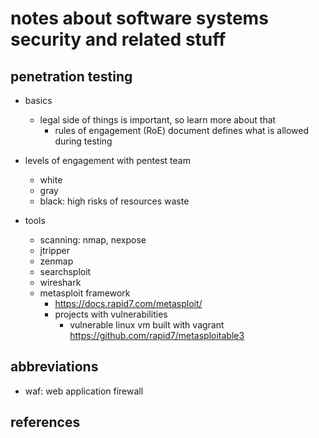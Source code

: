 # notes about software systems security and related stuff

## penetration testing

- basics
  - legal side of things is important, so learn more about that
    - rules of engagement (RoE) document defines what is allowed during testing

- levels of engagement with pentest team
  - white
  - gray
  - black: high risks of resources waste

- tools
  - scanning: nmap, nexpose 
  - jtripper
  - zenmap
  - searchsploit
  - wireshark
  - metasploit framework
    - https://docs.rapid7.com/metasploit/
    - projects with vulnerabilities
      - vulnerable linux vm built with vagrant https://github.com/rapid7/metasploitable3


## abbreviations

- waf: web application firewall


## references

[^1]: https://hub.packtpub.com/penetration-testing-rules-of-engagement/
[^2]: https://www.coursera.org/learn/ibm-penetration-testing-incident-response-forensics
